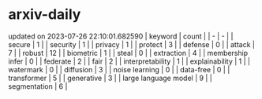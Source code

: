 # arxiv-daily
updated on 2023-07-26 22:10:01.682590
| keyword | count |
| - | - |
| secure | 1 |
| security | 1 |
| privacy | 1 |
| protect | 3 |
| defense | 0 |
| attack | 7 |
| robust | 12 |
| biometric | 1 |
| steal | 0 |
| extraction | 4 |
| membership infer | 0 |
| federate | 2 |
| fair | 2 |
| interpretability | 1 |
| explainability | 1 |
| watermark | 0 |
| diffusion | 3 |
| noise learning | 0 |
| data-free | 0 |
| transformer | 5 |
| generative | 3 |
| large language model | 9 |
| segmentation | 6 |

